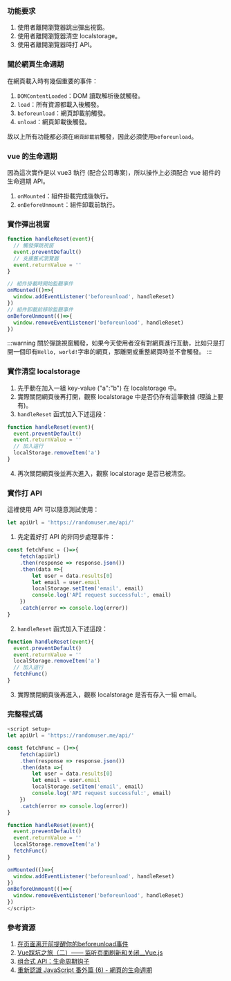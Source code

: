 ### 功能要求
1. 使用者離開瀏覽器跳出彈出視窗。
2. 使用者離開瀏覽器清空 localstorage。
3. 使用者離開瀏覽器時打 API。

### 關於網頁生命週期
在網頁載入時有幾個重要的事件：  
1. `DOMContentLoaded`：DOM 讀取解析後就觸發。
2. `load`：所有資源都載入後觸發。
3. `beforeunload`：網頁卸載前觸發。
4. `unload`：網頁卸載後觸發。

故以上所有功能都必須在`網頁卸載前`觸發，因此必須使用`beforeunload`。

### vue 的生命週期
因為這次實作是以 vue3 執行 (配合公司專案)，所以操作上必須配合 vue 組件的生命週期 API。  
1. `onMounted`：組件掛載完成後執行。
2. `onBeforeUnmount`：組件卸載前執行。

### 實作彈出視窗

```js
function handleReset(event){
  // 觸發彈跳視窗
  event.preventDefault()
  // 支援舊式瀏覽器
  event.returnValue = ''
}

// 組件掛載時開始監聽事件
onMounted(()=>{
  window.addEventListener('beforeunload', handleReset)
})
// 組件卸載前移除監聽事件
onBeforeUnmount(()=>{
  window.removeEventListener('beforeunload', handleReset)
})
```
:::warning
關於彈跳視窗觸發，如果今天使用者沒有對網頁進行互動，比如只是打開一個印有`Hello, world!`字串的網頁，那離開或重整網頁時並不會觸發。
:::

### 實作清空 localstorage
1. 先手動在加入一組 key-value ("a":"b") 在 localstorage 中。
2. 實際關閉網頁後再打開，觀察 localstorage 中是否仍存有這筆數據 (理論上要有)。
3. `handleReset` 函式加入下述這段：
```js
function handleReset(event){
  event.preventDefault()
  event.returnValue = ''
  // 加入這行
  localStorage.removeItem('a')
}
```
4. 再次關閉網頁後並再次進入，觀察 localstorage 是否已被清空。

### 實作打 API
這裡使用 API 可以隨意測試使用：
```js
let apiUrl = 'https://randomuser.me/api/'
```
1. 先定義好打 API 的非同步處理事件：
```js
const fetchFunc = ()=>{
    fetch(apiUrl)
    .then(response => response.json())
    .then(data =>{
        let user = data.results[0]
        let email = user.email
        localStorage.setItem('email', email)
        console.log('API request successful:', email)
    })
    .catch(error => console.log(error))
}
```
2. `handleReset` 函式加入下述這段：
```js
function handleReset(event){
  event.preventDefault()
  event.returnValue = ''
  localStorage.removeItem('a')
  // 加入這行
  fetchFunc()
}
```
3. 實際關閉網頁後再進入，觀察 localstorage 是否有存入一組 email。

### 完整程式碼
```js
<script setup>
let apiUrl = 'https://randomuser.me/api/'

const fetchFunc = ()=>{
    fetch(apiUrl)
    .then(response => response.json())
    .then(data =>{
        let user = data.results[0]
        let email = user.email
        localStorage.setItem('email', email)
        console.log('API request successful:', email)
    })
    .catch(error => console.log(error))
}

function handleReset(event){
  event.preventDefault()
  event.returnValue = ''
  localStorage.removeItem('a')
  fetchFunc()
}

onMounted(()=>{
  window.addEventListener('beforeunload', handleReset)
})
onBeforeUnmount(()=>{
  window.removeEventListener('beforeunload', handleReset)
})
</script>
```

### 參考資源
1. [在页面离开前提醒你的beforeunload事件](https://cloud.tencent.com/developer/article/1730838)
2. [Vue踩坑之旅（二）—— 监听页面刷新和关闭__Vue.js](https://www.vue-js.com/topic/5f97d70496b2cb0032c3860a)
3. [组合式 API：生命周期钩子](https://cn.vuejs.org/api/composition-api-lifecycle.html#onbeforeunmount)
4. [重新認識 JavaScript 番外篇 (6) - 網頁的生命週期](https://ithelp.ithome.com.tw/articles/10197335?sc=iThelpR)